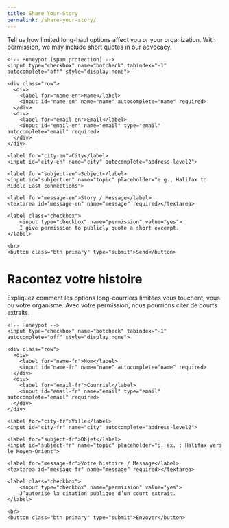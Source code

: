 ```yaml
---
title: Share Your Story
permalink: /share-your-story/
---
```


<div class="lang-en">
  <p>Tell us how limited long-haul options affect you or your organization. With permission, we may include short quotes in our advocacy.</p>

  <form action="https://api.web3forms.com/submit" method="POST">
    <!-- Web3Forms required -->
    <input type="hidden" name="access_key" value="a4ae7e02-d462-4468-9b0c-0107aa77c634">
    <input type="hidden" name="subject" value="AirChoice — Story submission (EN)">
    <!-- Use absolute redirect so it works on GitHub Pages -->
    <input type="hidden" name="redirect" value="{{ site.url }}{{ site.baseurl }}/thanks/?lang=en">
    <!-- Optional helpful metadata -->
    <input type="hidden" name="from_name" value="AirChoice Website">

    <!-- Honeypot (spam protection) -->
    <input type="checkbox" name="botcheck" tabindex="-1" autocomplete="off" style="display:none">

    <div class="row">
      <div>
        <label for="name-en">Name</label>
        <input id="name-en" name="name" autocomplete="name" required>
      </div>
      <div>
        <label for="email-en">Email</label>
        <input id="email-en" name="email" type="email" autocomplete="email" required>
      </div>
    </div>

    <label for="city-en">City</label>
    <input id="city-en" name="city" autocomplete="address-level2">

    <label for="subject-en">Subject</label>
    <input id="subject-en" name="topic" placeholder="e.g., Halifax to Middle East connections">

    <label for="message-en">Story / Message</label>
    <textarea id="message-en" name="message" required></textarea>

    <label class="checkbox">
		<input type="checkbox" name="permission" value="yes">
		I give permission to publicly quote a short excerpt.
	</label>

	<br>
    <button class="btn primary" type="submit">Send</button>
  </form>
</div>

<div class="lang-fr">
  <h1>Racontez votre histoire</h1>
  <p>Expliquez comment les options long-courriers limitées vous touchent, vous ou votre organisme. Avec votre permission, nous pourrions citer de courts extraits.</p>

  <form action="https://api.web3forms.com/submit" method="POST">
    <!-- Web3Forms required -->
    <input type="hidden" name="access_key" value="a4ae7e02-d462-4468-9b0c-0107aa77c634">
    <input type="hidden" name="subject" value="AirChoice — Témoignage (FR)">
    <!-- Absolute redirect (FR) -->
    <input type="hidden" name="redirect" value="{{ site.url }}{{ site.baseurl }}/thanks/?lang=fr">
    <input type="hidden" name="from_name" value="AirChoice Website">

    <!-- Honeypot -->
    <input type="checkbox" name="botcheck" tabindex="-1" autocomplete="off" style="display:none">

    <div class="row">
      <div>
        <label for="name-fr">Nom</label>
        <input id="name-fr" name="name" autocomplete="name" required>
      </div>
      <div>
        <label for="email-fr">Courriel</label>
        <input id="email-fr" name="email" type="email" autocomplete="email" required>
      </div>
    </div>

    <label for="city-fr">Ville</label>
    <input id="city-fr" name="city" autocomplete="address-level2">

    <label for="subject-fr">Objet</label>
    <input id="subject-fr" name="topic" placeholder="p. ex. : Halifax vers le Moyen-Orient">

    <label for="message-fr">Votre histoire / Message</label>
    <textarea id="message-fr" name="message" required></textarea>

	<label class="checkbox">
		<input type="checkbox" name="permission" value="yes">
		J’autorise la citation publique d’un court extrait.
	</label>
	
	<br>
    <button class="btn primary" type="submit">Envoyer</button>
  </form>
</div>
